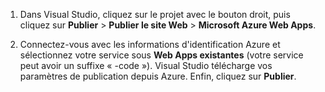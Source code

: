 
1. Dans Visual Studio, cliquez sur le projet avec le bouton droit, puis cliquez sur **Publier** > **Publier le site Web** > **Microsoft Azure Web Apps**.

2. Connectez-vous avec les informations d'identification Azure et sélectionnez votre service sous **Web Apps existantes** (votre service peut avoir un suffixe « -code »). Visual Studio télécharge vos paramètres de publication depuis Azure. Enfin, cliquez sur **Publier**.

<!---HONumber=62-->